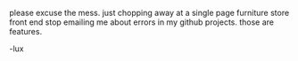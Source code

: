 please excuse the mess.
just chopping away at a single page furniture store front end
stop emailing me about errors in my github projects.
those are features.

-lux
